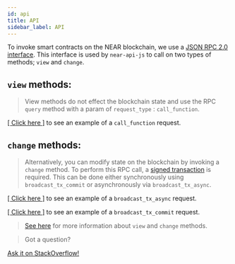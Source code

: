 ```yaml
---
id: api 
title: API
sidebar_label: API
---
```

To invoke smart contracts on the NEAR blockchain, we use a [JSON RPC 2.0 interface](/docs/api/rpc). This interface is used by `near-api-js` to call on two types of methods; `view` and `change`.

## `view` methods:

>View methods do not effect the blockchain state and use the RPC `query` method with a param of `request_type` : `call_function`.

[[ Click here ]](/docs/api/rpc#call-a-contract-function) to see an example of a `call_function` request.

## `change` methods:

>Alternatively, you can modify state on the blockchain by invoking a `change` method. To perform this RPC call, a [signed transaction](/docs/tutorials/create-transactions) is required. This can be done either synchronously using `broadcast_tx_commit` or asynchronously via `broadcast_tx_async`. 

[[ Click here ]](/docs/api/rpc#send-transaction-async) to see an example of a `broadcast_tx_async` request.

[[ Click here ]](/docs/api/rpc#send-transaction-await) to see an example of a `broadcast_tx_commit` request.

<blockquote class="info">

[See here](/docs/roles/developer/contracts/assemblyscript#view-and-change-functions) for more information about `view` and `change` methods.

</blockquote>

>Got a question?
<a href="https://stackoverflow.com/questions/tagged/nearprotocol">
  <h8>Ask it on StackOverflow!</h8></a>
